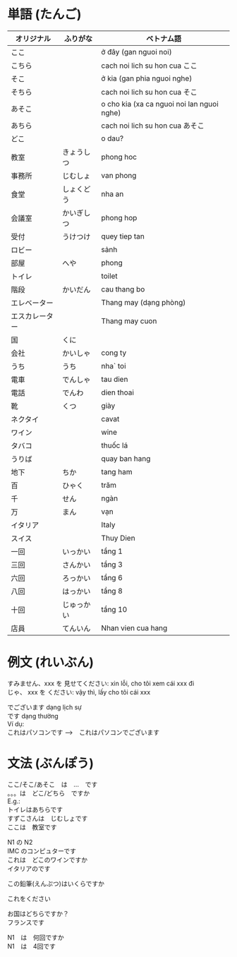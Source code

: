 # 単語 (たんご)

|オリジナル|ふりがな|ベトナム語|
|---|---|---|
|ここ||ở đây (gan nguoi noi)|
|こちら||cach noi lich su hon cua ここ|
|そこ||ở kia (gan phia nguoi nghe)|
|そちら||cach noi lich su hon cua そこ|
|あそこ||o cho kia (xa ca nguoi noi lan nguoi nghe)|
|あちら||cach noi lich su hon cua あそこ|
|どこ||o dau?|
|教室|きょうしつ|phong hoc|
|事務所|じむしょ|van phong|
|食堂|しょくどう|nha an|
|会議室|かいぎしつ|phong hop|
|受付|うけつけ|quey tiep tan|
|ロビー||sảnh|
|部屋|へや|phong|
|トイレ||toilet|
|階段|かいだん|cau thang bo |
|エレベーター||Thang may (dạng phòng)|
|エスカレーター||Thang may cuon|
|国|くに||dat nuoc|
|会社|かいしゃ|cong ty|
|うち|うち|nha` toi|
|電車|でんしゃ|tau dien|
|電話|でんわ|dien thoai|
|靴|くつ|giày|
|ネクタイ||cavat|
|ワイン||wine|
|タバコ||thuốc lá|
|うりば||quay ban hang|
|地下|ちか|tang ham|
|百|ひゃく|trăm|
|千|せん|ngàn|
|万|まん|vạn|
|イタリア|| Italy|
|スイス||Thuy Dien|
|一回|いっかい|tầng 1|
|三回|さんかい|tầng 3|
|六回|ろっかい|tầng 6|
|八回|はっかい|tầng 8|
|十回|じゅっかい|tầng 10|
|店員|てんいん|Nhan vien cua hang|
# 例文 (れいぶん)
すみません、xxx を 見せてください: xin lỗi, cho tôi xem cái xxx đi  
じゃ、 xxx を ください: vậy thì, lấy cho tôi cái xxx

でございます dạng lịch sự   
です dạng thường  
Ví dụ:  
これはパソコンです -->　これはパソコンでございます


# 文法 (ぶんぽう)
ここ/そこ/あそこ　は　...　です  
。。。は　どこ/どちら　ですか  
E.g.:  
トイレはあちらです  
すずこさんは　じむしょです  
ここは　教室です 

N1 の N2  
IMC のコンピュターです  
これは　どこのワインですか  
イタリアのです  

この鉛筆(えんぷつ)はいくらですか　

これをください  


お国はどちらですか？  
フランスです

N1　は　何回ですか  
N1　は　4回です

